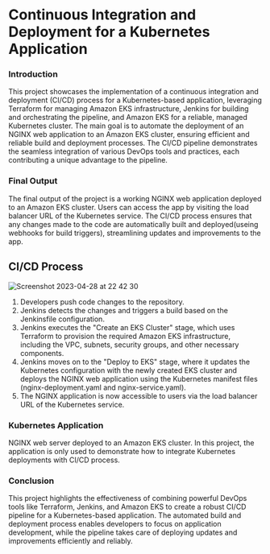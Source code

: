 # Continuous Integration and Deployment for a Kubernetes Application

### Introduction

This project showcases the implementation of a continuous integration and deployment (CI/CD) process for a Kubernetes-based application, leveraging Terraform for managing Amazon EKS infrastructure, Jenkins for building and orchestrating the pipeline, and Amazon EKS for a reliable, managed Kubernetes cluster. The main goal is to automate the deployment of an NGINX web application to an Amazon EKS cluster, ensuring efficient and reliable build and deployment processes. The CI/CD pipeline demonstrates the seamless integration of various DevOps tools and practices, each contributing a unique advantage to the pipeline.

### Final Output

The final output of the project is a working NGINX web application deployed to an Amazon EKS cluster. Users can access the app by visiting the load balancer URL of the Kubernetes service. The CI/CD process ensures that any changes made to the code are automatically built and deployed(useing webhooks for build triggers), streamlining updates and improvements to the app.

## CI/CD Process
![Screenshot 2023-04-28 at 22 42 30](https://user-images.githubusercontent.com/117165801/235238638-e3b1f084-e562-4b10-86c6-c5da3feb742d.png)


1. Developers push code changes to the repository.
2. Jenkins detects the changes and triggers a build based on the Jenkinsfile configuration.
3. Jenkins executes the "Create an EKS Cluster" stage, which uses Terraform to provision the required Amazon EKS infrastructure, including the VPC, subnets, security groups, and other necessary components.
4. Jenkins moves on to the "Deploy to EKS" stage, where it updates the Kubernetes configuration with the newly created EKS cluster and deploys the NGINX web application using the Kubernetes manifest files (nginx-deployment.yaml and nginx-service.yaml).
5. The NGINX application is now accessible to users via the load balancer URL of the Kubernetes service.

### Kubernetes Application

NGINX web server deployed to an Amazon EKS cluster. In this project, the application is only used to demonstrate how to integrate Kubernetes deployments with  CI/CD process.

### Conclusion

This project highlights the effectiveness of combining powerful DevOps tools like Terraform, Jenkins, and Amazon EKS to create a robust CI/CD pipeline for a Kubernetes-based application. The automated build and deployment process enables developers to focus on application development, while the pipeline takes care of deploying updates and improvements efficiently and reliably. 
